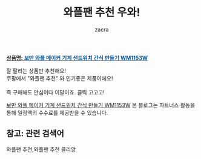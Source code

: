﻿---
layout: post
title:  "와플팬 추천 우와!"
author: zacra
categories: [ 아이템 ]
tags: [와플팬 추천,와플팬 추천 클리앙]
image: https://static.coupangcdn.com/image/vendor_inventory/7376/ceee14f9d7cacdb4a27f1ea187de8920ab2c297b52ba2e62850997eb84e6.jpg 
description: "쿠팡에서 와플팬 추천 관련 상품으로 가장 잘팔리는 제품 중 하나라는 사실!!."
rating: 4.5
---

<a href="https://link.coupang.com/re/AFFSDP?lptag=AF8407795&pageKey=4759069767&itemId=6062226000&vendorItemId=73412847658&traceid=V0-153-53388e91fcedbd87"><b>상품명: <font color='#01579B'>보만 와플 메이커 기계 샌드위치 간식 만들기 WM1153W</font></b></a>

잘 팔리는 상품만 추천해요!<br/>
쿠팡에서 "와플팬 추천" 와 인기좋은 제품이에요!<br/><br/>
즉 구매해도 안심이다 이말이죠. 클릭 고고고! <br/>



<a href="https://link.coupang.com/re/AFFSDP?lptag=AF8407795&pageKey=4759069767&itemId=6062226000&vendorItemId=73412847658&traceid=V0-153-53388e91fcedbd87">보만 와플 메이커 기계 샌드위치 간식 만들기 WM1153W</a>
본 블로그는 파트너스 활동을 통해 일정액의 수수료를 제공받을 수 있습니다.

## 참고: 관련 검색어    
와플팬 추천,와플팬 추천 클리앙